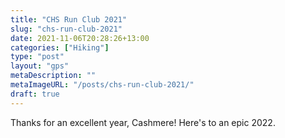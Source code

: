 ```yaml
---
title: "CHS Run Club 2021"
slug: "chs-run-club-2021"
date: 2021-11-06T20:28:26+13:00
categories: ["Hiking"]
type: "post"
layout: "gps"
metaDescription: ""
metaImageURL: "/posts/chs-run-club-2021/"
draft: true
---
```


Thanks for an excellent year, Cashmere! Here's to an epic 2022.

<table id="gpx-table"></table>

